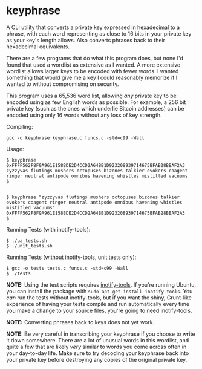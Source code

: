 keyphrase
=========

A CLI utility that converts a private key expressed in hexadecimal to a phrase, with each word representing as close to 16 bits in your private key as your key's length allows. Also converts phrases back to their hexadecimal equivalents.

There are a few programs that do what this program does, but none I'd found that used a wordlist as extensive as I wanted. A more extensive wordlist allows larger keys to be encoded with fewer words. I wanted something that would give me a key I could reasonably memorize if I wanted to without compromising on security.

This program uses a 65,536 word list, allowing *any* private key to be encoded using as few English words as possible. For example, a 256 bit private key (such as the ones which underlie Bitcoin addresses) can be encoded using only 16 words without any loss of key strength.


Compiling:

    gcc -o keyphrase keyphrase.c funcs.c -std=c99 -Wall


Usage:

    $ keyphrase 0xFFFF562F8F9A961E158BDE2D4CCD2A64BB1D923208939714675BFAB28BBAF2A3
    zyzzyvas flutings mushers octopuses bizones talkier evokers coagent ringer neutral antipode omnibus havening whistles mistitled vacuums
    $
    

    $ keyphrase "zyzzyvas flutings mushers octopuses bizones talkier evokers coagent ringer neutral antipode omnibus havening whistles mistitled vacuums"
    0xFFFF562F8F9A961E158BDE2D4CCD2A64BB1D923208939714675BFAB28BBAF2A3
    $


Running Tests (with inotify-tools):
    
    $ ./ua_tests.sh
    $ ./unit_tests.sh


Running Tests (without inotify-tools, unit tests only):

    $ gcc -o tests tests.c funcs.c -std=c99 -Wall
    $ ./tests


**NOTE:** Using the test scripts requires [inotify-tools](https://github.com/rvoicilas/inotify-tools). If you're running Ubuntu, you can install the package with `sudo apt-get install inotify-tools`. You *can* run the tests without inotify-tools, but if you want the shiny, Grunt-like experience of having your tests compile and run automatically every time you make a change to your source files, you're going to need inotify-tools.


**NOTE:** Converting phrases back to keys does not yet work.


**NOTE:** Be very careful in transcribing your keyphrase if you choose to write it down somewhere. There are a lot of unusual words in this wordlist, and quite a few that are likely *very* similar to words you come across often in your day-to-day life. Make sure to try decoding your keyphrase back into your private key before destroying any copies of the original private key.
